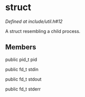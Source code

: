 # struct 

*Defined at include/util.h#12*

 A struct resembling a child process.



## Members

public pid_t pid

public fd_t stdin

public fd_t stdout

public fd_t stderr



